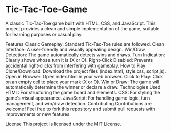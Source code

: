 # Tic-Tac-Toe-Game
A classic Tic-Tac-Toe game built with HTML, CSS, and JavaScript.  This project provides a clean and simple implementation of the game, suitable for learning purposes or casual play.

Features
Classic Gameplay: Standard Tic-Tac-Toe rules are followed.
Clean Interface: A user-friendly and visually appealing design.
Win/Draw Detection: The game automatically detects wins and draws.
Turn Indication: Clearly shows whose turn it is (X or O).
Right-Click Disabled: Prevents accidental right-clicks from interfering with gameplay.
How to Play
Clone/Download: Download the project files (index.html, style.css, script.js).
Open in Browser: Open index.html in your web browser.
Click to Play: Click on an empty cell to place your mark (X or O).
Win or Draw: The game will automatically determine the winner or declare a draw.
Technologies Used
HTML: For structuring the game board and elements.
CSS: For styling the game's visual appearance.
JavaScript: For handling game logic, turn management, and win/draw detection.
Contributing
Contributions are welcome!  Feel free to fork this repository and submit pull requests with improvements or new features.

License
This project is licensed under the MIT License. 
